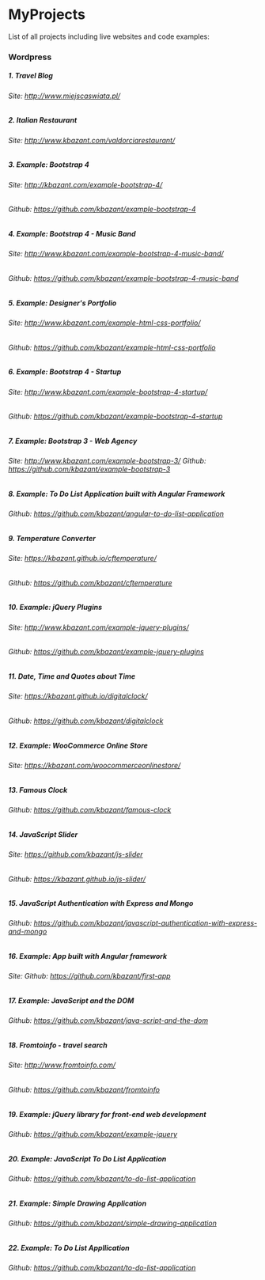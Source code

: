 # MyProjects
List of all projects including live websites and code examples:

### Wordpress
##### 1. Travel Blog 
###### Site: http://www.miejscaswiata.pl/
##### 2. Italian Restaurant
###### Site: http://www.kbazant.com/valdorciarestaurant/
##### 3. Example: Bootstrap 4
###### Site: http://kbazant.com/example-bootstrap-4/
###### Github: https://github.com/kbazant/example-bootstrap-4
##### 4. Example: Bootstrap 4 - Music Band
###### Site: http://www.kbazant.com/example-bootstrap-4-music-band/ 
###### Github: https://github.com/kbazant/example-bootstrap-4-music-band
##### 5. Example: Designer's Portfolio
###### Site: http://www.kbazant.com/example-html-css-portfolio/ 
###### Github: https://github.com/kbazant/example-html-css-portfolio
##### 6. Example: Bootstrap 4 - Startup
###### Site: http://www.kbazant.com/example-bootstrap-4-startup/ 
###### Github: https://github.com/kbazant/example-bootstrap-4-startup
##### 7. Example: Bootstrap 3 - Web Agency
###### Site: http://www.kbazant.com/example-bootstrap-3/ Github: https://github.com/kbazant/example-bootstrap-3
##### 8. Example: To Do List Application built with Angular Framework
###### Github: https://github.com/kbazant/angular-to-do-list-application
##### 9. Temperature Converter
###### Site: https://kbazant.github.io/cftemperature/ 
###### Github: https://github.com/kbazant/cftemperature
##### 10. Example: jQuery Plugins
###### Site: http://www.kbazant.com/example-jquery-plugins/ 
###### Github: https://github.com/kbazant/example-jquery-plugins
##### 11. Date, Time and Quotes about Time
###### Site: https://kbazant.github.io/digitalclock/ 
###### Github: https://github.com/kbazant/digitalclock
##### 12. Example: WooCommerce Online Store
###### Site: https://kbazant.com/woocommerceonlinestore/ 
##### 13. Famous Clock
###### Github: https://github.com/kbazant/famous-clock
##### 14. JavaScript Slider 
###### Site: https://github.com/kbazant/js-slider 
###### Github: https://kbazant.github.io/js-slider/
##### 15. JavaScript Authentication with Express and Mongo
###### Github: https://github.com/kbazant/javascript-authentication-with-express-and-mongo 
##### 16. Example: App built with Angular framework
###### Site: Github: https://github.com/kbazant/first-app 
##### 17. Example: JavaScript and the DOM
###### Github: https://github.com/kbazant/java-script-and-the-dom
##### 18. Fromtoinfo - travel search
###### Site: http://www.fromtoinfo.com/ 
###### Github: https://github.com/kbazant/fromtoinfo 
##### 19. Example: jQuery library for front-end web development
###### Github: https://github.com/kbazant/example-jquery 
##### 20. Example: JavaScript To Do List Application
###### Github: https://github.com/kbazant/to-do-list-application 
##### 21. Example: Simple Drawing Application
###### Github: https://github.com/kbazant/simple-drawing-application
##### 22. Example: To Do List Appllication
###### Github: https://github.com/kbazant/to-do-list-application

